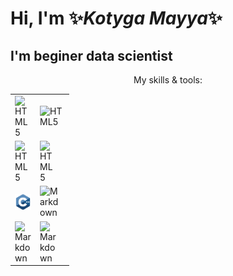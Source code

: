 # Hi, I'm :sparkles:_**Kotyga Mayya**_:sparkles:
## I'm beginer data scientist

<div align="center">My skills & tools:</div>

|   |   |
|---|---|
| <img align="left" alt="HTML5" width="26px" src="https://www.freepngimg.com/thumb/android/72537-icons-python-programming-computer-social-tutorial.png" /> | <img align="left" alt="HTML5" width="40px" src="https://camo.githubusercontent.com/372ec7affa473d0f22892783e8bdaad0c59ed63be721c38f9a0b891ecc763a57/68747470733a2f2f63646e2e667265656c6f676f766563746f72732e6e65742f77702d636f6e74656e742f75706c6f6164732f323031382f30362f6b6167676c652d6c6f676f2e706e67" />  |
| <img align="left" alt="HTML5" width="23px" src="https://itproger.com/img/tests/1585037968.svg" /> | <img align="left" alt="HTML5" width="26px" src="https://ods.ai/ods/logo/ods.svg" />  |
| <img align="left" alt="Markdown" width="26px" src="https://raw.githubusercontent.com/github/explore/180320cffc25f4ed1bbdfd33d4db3a66eeeeb358/topics/cpp/cpp.png"/>| <img align="left" alt="Markdown" width="30px" src="https://gitlab.linphone.org/uploads/-/system/project/avatar/453/kissclipart-api-icon-png-clipart-computer-icons-application-pr-46d0976647deed9c.png"/> |
| <img align="left" alt="Markdown" width="26px" src="https://www.kaggle.com/static/images/education/km/advanced-sql.svg"/>| <img align="left" alt="Markdown" width="26px" src="https://www.clipartmax.com/png/full/200-2006334_its-no-wonder-its-so-popular-with-its-incredible-linux-flat-icon.png"/> |



